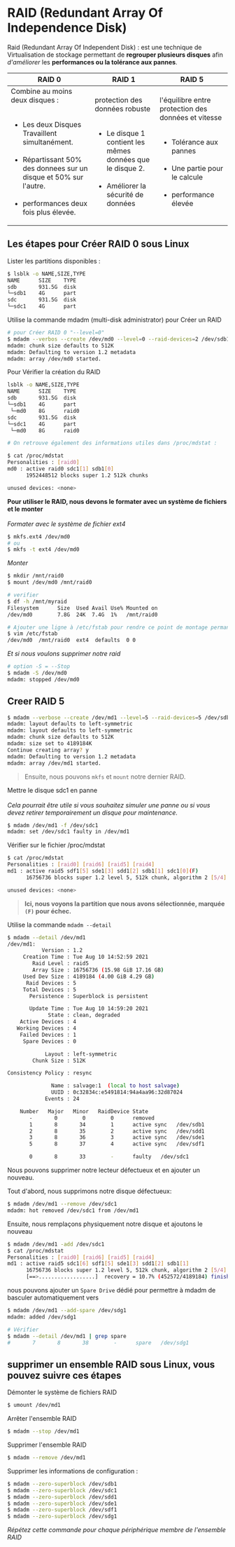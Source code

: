 # RAID (Redundant Array Of Independence Disk)
Raid (Redundant Array Of Independent Disk) : est une technique de Virtualisation de stockage permettant de **regrouper plusieurs disques** afin _d'améliorer_ les **performances ou la tolérance aux pannes**.

| RAID 0 | RAID 1 | RAID 5 |
| --------- | --------- | --------- |
| Combine au moins deux disques :<br/> <br/> <ul><li>Les deux Disques Travaillent simultanément.</li> <br/> <li>Répartissant 50% des donnees sur un disque et 50% sur l'autre.</li> <br/> <li>performances deux fois plus élevée.</li></ul> | protection des données robuste  <br/>  <br/>  <ul><li>Le disque 1 contient les mêmes données que le disque 2.</li> <br/> <li>Améliorer la sécurité de données</li></ul> |  l'équilibre entre protection des données et vitesse <br/><br/> <ul><li>Tolérance aux pannes</li><br/><li>Une partie pour le calcule</li><br/><li>performance élevée</li></ul> |

## Les étapes pour Créer RAID 0 sous Linux
Lister les partitions disponibles :

```bash
$ lsblk -o NAME,SIZE,TYPE
NAME      SIZE    TYPE
sdb       931.5G  disk
└─sdb1    4G      part
sdc       931.5G  disk
└─sdc1    4G      part
```
Utilise la commande mdadm (multi-disk administrator) pour Créer un RAID
```bash
# pour Créer RAID 0 "--level=0"
$ mdadm --verbos --create /dev/md0 --level=0 --raid-devices=2 /dev/sdb1 /dev/sdc1
mdadm: chunk size defaults to 512K
mdadm: Defaulting to version 1.2 metadata
mdadm: array /dev/md0 started.
```
Pour Vérifier la création du RAID
```bash
lsblk -o NAME,SIZE,TYPE
NAME      SIZE    TYPE
sdb       931.5G  disk
└─sdb1    4G      part
 └─md0    8G      raid0
sdc       931.5G  disk
└─sdc1    4G      part
 └─md0    8G      raid0

# On retrouve également des informations utiles dans /proc/mdstat :

$ cat /proc/mdstat
Personalities : [raid0]
md0 : active raid0 sdc1[1] sdb1[0]
      1952448512 blocks super 1.2 512k chunks

unused devices: <none>
```
**Pour utiliser le RAID, nous devons le formater avec un système de fichiers et le monter** <br/><br/>
_Formater avec le système de fichier ext4_
```bash
$ mkfs.ext4 /dev/md0
# ou
$ mkfs -t ext4 /dev/md0
```
 _Monter_
```bash
$ mkdir /mnt/raid0
$ mount /dev/md0 /mnt/raid0

# verifier
$ df -h /mnt/myraid
Filesystem      Size  Used Avail Use% Mounted on
/dev/md0        7.8G  24K  7.4G  1%   /mnt/raid0

# Ajouter une ligne à /etc/fstab pour rendre ce point de montage permanent
$ vim /etc/fstab
/dev/md0  /mnt/raid0  ext4  defaults  0 0
```
_Et si nous voulons supprimer notre raid_
```bash
# option -S = --Stop
$ mdadm -S /dev/md0
mdadm: stopped /dev/md0
```
## Creer RAID 5

```bash
$ mdadm --verbose --create /dev/md1 --level=5 --raid-devices=5 /dev/sdb1 /dev/sdc1 /dev/sdd1 /dev/sde1 /dev/sdf1
mdadm: layout defaults to left-symmetric
mdadm: layout defaults to left-symmetric
mdadm: chunk size defaults to 512K
mdadm: size set to 4189184K
Continue creating array? y
mdadm: Defaulting to version 1.2 metadata
mdadm: array /dev/md1 started.
```
> Ensuite, nous pouvons `mkfs` et `mount` notre dernier RAID.

Mettre le disque sdc1 en panne <br/> <br/>
_Cela pourrait être utile si vous souhaitez simuler une panne ou si vous devez retirer temporairement un disque pour maintenance._
```bash
$ mdadm /dev/md1 -f /dev/sdc1
mdadm: set /dev/sdc1 faulty in /dev/md1
```
Vérifier sur le fichier /proc/mdstat
```bash
$ cat /proc/mdstat
Personalities : [raid0] [raid6] [raid5] [raid4]
md1 : active raid5 sdf1[5] sde1[3] sdd1[2] sdb1[1] sdc1[0](F)
      16756736 blocks super 1.2 level 5, 512k chunk, algorithm 2 [5/4] [_UUUU]

unused devices: <none>
```
> **Ici, nous voyons la partition que nous avons sélectionnée, marquée `(F)` pour échec.**

Utilise la commande `mdadm --detail`
```bash
$ mdadm --detail /dev/md1
/dev/md1:
           Version : 1.2
     Creation Time : Tue Aug 10 14:52:59 2021
        Raid Level : raid5
        Array Size : 16756736 (15.98 GiB 17.16 GB)
     Used Dev Size : 4189184 (4.00 GiB 4.29 GB)
      Raid Devices : 5
     Total Devices : 5
       Persistence : Superblock is persistent

       Update Time : Tue Aug 10 14:59:20 2021
             State : clean, degraded
    Active Devices : 4
   Working Devices : 4
    Failed Devices : 1
     Spare Devices : 0

            Layout : left-symmetric
        Chunk Size : 512K

Consistency Policy : resync

              Name : salvage:1  (local to host salvage)
              UUID : 0c32834c:e5491814:94a4aa96:32d87024
            Events : 24

    Number   Major   Minor   RaidDevice State
       -       0        0        0      removed
       1       8       34        1      active sync   /dev/sdb1
       2       8       35        2      active sync   /dev/sdd1
       3       8       36        3      active sync   /dev/sde1
       5       8       37        4      active sync   /dev/sdf1

       0       8       33        -      faulty   /dev/sdc1
```

Nous pouvons supprimer notre lecteur défectueux et en ajouter un nouveau. <br/>

Tout d'abord, nous supprimons notre disque défectueux:
```bash
$ mdadm /dev/md1 --remove /dev/sdc1
mdadm: hot removed /dev/sdc1 from /dev/md1
```
Ensuite, nous remplaçons physiquement notre disque et ajoutons le nouveau
```bash
$ mdadm /dev/md1 -add /dev/sdc1
$ cat /proc/mdstat
Personalities : [raid0] [raid6] [raid5] [raid4]
md1 : active raid5 sdc1[6] sdf1[5] sde1[3] sdd1[2] sdb1[1]
      16756736 blocks super 1.2 level 5, 512k chunk, algorithm 2 [5/4] [_UUUU]
      [==>..................]  recovery = 10.7% (452572/4189184) finish=3.4min speed=18102K/sec
```
nous pouvons ajouter un `Spare Drive` dédié pour permettre à mdadm de basculer automatiquement vers
```bash
$ mdadm /dev/md1 --add-spare /dev/sdg1
mdadm: added /dev/sdg1

# Vérifier
$ mdadm --detail /dev/md1 | grep spare
#       7       8       38        -      spare   /dev/sdg1
```
## supprimer un ensemble RAID sous Linux, vous pouvez suivre ces étapes
Démonter le système de fichiers RAID
```bash
$ umount /dev/md1
```
Arrêter l'ensemble RAID
```bash
$ mdadm --stop /dev/md1
```
Supprimer l'ensemble RAID
```bash
$ mdadm --remove /dev/md1
```
Supprimer les informations de configuration :
```bash
$ mdadm --zero-superblock /dev/sdb1
$ mdadm --zero-superblock /dev/sdc1
$ mdadm --zero-superblock /dev/sdd1
$ mdadm --zero-superblock /dev/sde1
$ mdadm --zero-superblock /dev/sdf1
$ mdadm --zero-superblock /dev/sdg1   
```
_Répétez cette commande pour chaque périphérique membre de l'ensemble RAID_
